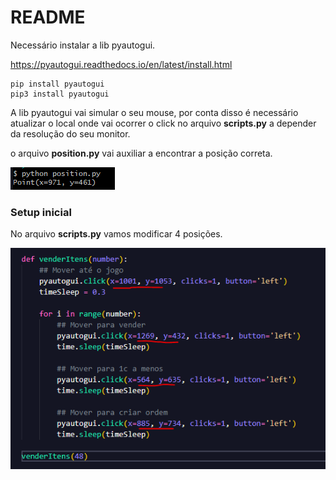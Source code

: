 # README

Necessário instalar a lib pyautogui.

https://pyautogui.readthedocs.io/en/latest/install.html

```
pip install pyautogui
pip3 install pyautogui

```

A lib pyautogui vai simular o seu mouse, por conta disso é necessário atualizar o local onde vai ocorrer o click no arquivo **scripts.py** a depender da resolução do seu monitor.

o arquivo **position.py** vai auxiliar a encontrar a posição correta.

![alt text](./assets/positon.png)

### Setup inicial

No arquivo **scripts.py** vamos modificar 4 posições.

![alt text](./assets/code.png)
